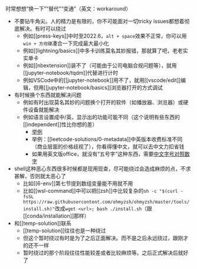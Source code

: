 时常想想“换一下”“替代”“变通”（英文：workaround）
- 不要钻牛角尖。人的精力是有限的，你不可能面对一切tricky issues都想着彻底解决。有时可以绕过
  - 例如[[press-keys]]中时至2022.6，`alt + space`效果不正常，你可以用`win + 方向键`凑合一下完成最大最小化
  - 例如[[lightning/basics]]中多卡训练莫名其妙报错，那就算了吧，老老实实单卡
  - 例如[[nbextension]]装不了（可能由于公司电脑合规问题等），就用[[jupyter-notebook/tqdm]]代替进行计时
  - 例如VSCode中的[[jupyter-notebook]]用不了，就用[[vscode/edit]]编辑，但用[[jupyter-notebook/basics]]浏览器打开的方式调试
- 有时候换个东西就能解决问题
  - 例如有时出现莫名其妙的问题换个打开的软件（如播放器、浏览器）或硬件设备就能解决
  - 例如语言设置成中/英，显示出的功能可能不同（这个说明有些东西的[[independent]]性比你想的差）
    - [举例](https://support.microsoft.com/zh-cn/office/%E5%B0%86-qqmail-%E5%B8%90%E6%88%B7%E6%B7%BB%E5%8A%A0%E5%88%B0outlook-34ef1254-0d07-405a-856f-0409c7c905eb)
    - 举例：[[leetcode-solutions/0-metadata]]中英版本收费标准不同（商业层面的价格歧视了），你看得懂中文，就可以去中文力扣省钱
    - 如果用英文版office，就没有“五号字”这种东西，需要[中文字号对照数字](https://www.jianshu.com/p/e8d263efe7f7)
- shell这种恶心东西很多时候都是现用现查，尽可能绕过会造成麻烦的点，不求甚解，否则就太恶心了
  - 比如[[6-env]]第七节提到数组变量能不用就不用
  - 比如[[wsl-command]]中可以把[[zsh]]中比较复杂的`sh -c "$(curl -fsSL https://raw.githubusercontent.com/ohmyzsh/ohmyzsh/master/tools/install.sh)"`改成`wget <url>; bash ./install.sh`（跟[[conda/installation]]那样）
- 和[[temp-solution]]联系
  - [[temp-solution]]往往也是一种绕过
  - 但这个暂时绕过有时是为了之后正面解决。而不是之后永远绕过，跟刚才的还不一样
  - 暂时绕过的那个阶段往往性能较差或者比较麻烦等。之后正式解决后就好了